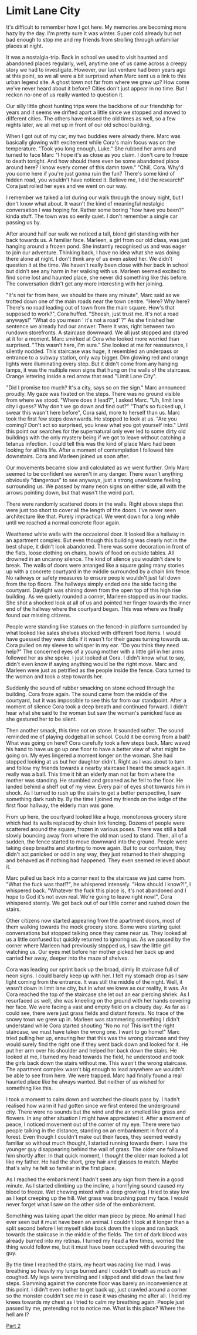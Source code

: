 # Limit Lane City
It's difficult to remember how I got here. My memories are becoming more hazy by the day. I'm pretty sure it was winter. Super cold already but not bad enough to stop me and my friends from strolling through unfamiliar places at night.

 It was a nostalgia-trip. Back in school we used to visit haunted and abandoned places regularly, well, anytime one of us came across a creepy story we had to investigate. However, our last venture had been years ago at this point, so we all were a bit surprised when Marc sent us a link to this urban legend site. A ghost town not far from where we grew up? How come we've never heard about it before? Cities don't just appear in no time. But I reckon no-one of us really wanted to question it. 

Our silly little ghost hunting trips were the backbone of our friendship for years and it seems we drifted apart a little since we stopped and moved to different cities. The others have missed the old times as well, so a few nights later, we all met up in front of our old school building. 

When I got out of my car, my two buddies were already there. Marc was basically glowing with excitement while Cora's main focus was on the temperature. 
"Took you long enough, Luke." 
She rubbed her arms and turned to face Marc 
"I hope it's as close as you claim. I don't care to freeze to death tonight. And how should there even be some abandoned place around here? I know every corner of this damn town." 
"Chill, Cora. Why'd you come here if you're just gonna ruin the fun? There's some kind of hidden road, you wouldn't have noticed it. Believe me, I did the research!" 
Cora just rolled her eyes and we went on our way. 

I remember we talked a lot during our walk through the snowy night, but I don't know what about. It wasn't the kind of meaningful nostalgic conversation I was hoping for. Rather some boring "how have you been?" kinda stuff. The town was so eerily quiet. I don't remember a single car passing us by. 

After around half our walk we noticed a tall, blond girl standing with her back towards us. A familiar face. Marleen, a girl from our old class, was just hanging around a frozen pond. She instantly recognised us and was eager to join our adventure. Thinking back, I have no idea what she was doing there alone at night. I don't think any of us even asked her. We didn't question it at the time. We haven't really been close with her back in school but didn't see any harm in her walking with us. Marleen seemed excited to find some lost and haunted place, she never did something like this before. The conversation didn't get any more interesting with her joining.

"It's not far from here, we should be there any minute", Marc said as we trotted down one of the main roads near the town centre. 
"Here? Why here? There's no road leading out of town from the main square. How's that supposed to work?", Cora huffed. 
"Sheesh, just trust me. It's not a road anyways!" "What do you mean ' it's not a road' ?" 
As she finished her sentence we already had our answer. There it was, right between two rundown storefronts. A staircase downward. We all just stopped and stared at it for a moment. Marc smirked at Cora who looked more worried than surprised. 
"This wasn't here, I'm sure." 
She looked at me for reassurance, I silently nodded. This staircase was huge, it resembled an underpass or entrance to a subway station, only way bigger. Dim glowing red and orange lights were illuminating every step. But it didn't come from any hanging lamps, it was the multiple neon signs that hung on the walls of the staircase. Orange lettering inside a red arrow that read "Limit Lane City". 

"Did I promise too much? It's a city, says so on the sign." Marc announced proudly. 
My gaze was fixated on the steps. There was no ground visible from where we stood. 
"Where does it lead?", I asked Marc. 
"Uh, limit lane city i guess? Why don't we go down and find out?" 
"That's so fucked up, I swear this wasn't here before", Cora said, more to herself than us. 
Marc took the first few steps downwards. He stopped to look at us. 
"Are you coming? Don't act so surprised, you knew what you got yourself into." 
Until this point our searches for the supernatural only ever led to some dirty old buildings with the only mystery being if we got to leave without catching a tetanus infection. I could tell this was the kind of place Marc had been looking for all his life. After a moment of contemplation I followed him downstairs. Cora and Marleen joined us soon after. 

Our movements became slow and calculated as we went further. Only Marc seemed to be confident we weren't in any danger. There wasn't anything obviously "dangerous" to see anyways, just a strong unwelcome feeling surrounding us. We passed by many neon signs on either side, all with the arrows pointing down, but that wasn't the weird part. 

There were randomly scattered doors in the walls. Right above steps that were just too short to cover all the length of the doors. I've never seen architecture like that. Purely impractical. We went down for a long while until we reached a normal concrete floor again. 

Weathered white walls with the occasional door. It looked like a hallway in an apartment complex. But even though this building was clearly not in the best shape, it didn't look abandoned. There was some decoration in front of the flats, loose clothing on chairs, bowls of food on outside tables. All drowned in an uncanny silence. The kind of silence you wouldn't dare to break. The walls of doors were arranged like a square going many stories up with a concrete courtyard in the middle surrounded by a chain link fence. No railways or safety measures to ensure people wouldn't just fall down from the top floors. The hallways simply ended one the side facing the courtyard. Daylight was shining down from the open top of this high rise building. As we quietly rounded a corner, Marleen stopped us in our tracks. She shot a shocked look at all of us and pointed her finger towards the inner end of the hallway where the courtyard began. This was where we finally found our missing citizens. 

People were standing like statues on the fenced-in platform surrounded by what looked like sales shelves stocked with different food items. I would have guessed they were dolls if it wasn't for their gazes turning towards us. 
Cora pulled on my sleeve to whisper in my ear. 
"Do you think they need help?" 
The concerned eyes of a young mother with a little girl in her arms followed her as she spoke. I just looked at Cora. I didn't know what to say, didn't even know if saying anything would be the right move. Marc and Marleen were just as petrified as the people inside the fence. Cora turned to the woman and took a step towards her. 

Suddenly the sound of rubber smacking on stone echoed through the building. Cora froze again. The sound came from the middle of the courtyard, but it was impossible to see this far from our standpoint. After a moment of silence Cora took a deep breath and continued forward. I didn't hear what she said to the woman but saw the woman's panicked face as she gestured her to be silent. 

Then another smack, this time not on stone. It sounded softer. The sound reminded me of playing dodgeball in school. Could it be coming from a ball? What was going on here? Cora carefully took a few steps back. Marc waved his hand to have us go up one floor to have a better view of what might be going on. My eyes lingered a moment longer on the woman. She had stopped looking at us but her daughter didn't. Right as I was about to turn and follow my friends towards a nearby staircase I heard the smack again. It really was a ball. This time it hit an elderly man not far from where the mother was standing. He stumbled and groaned as he fell to the floor. He landed behind a shelf out of my view. Every pair of eyes shot towards him in shock. As I turned to rush up the stairs to get a better perspective, I saw something dark rush by. By the time I joined my friends on the ledge of the first floor hallway, the elderly man was gone. 

From up here, the courtyard looked like a huge, monotonous grocery store which had its walls replaced by chain link fencing. Dozens of people were scattered around the square, frozen in various poses. There was still a ball slowly bouncing away from where the old man used to stand. Then, all of a sudden, the fence started to move downward into the ground. People were taking deep breaths and starting to move again. But to our confusion, they didn't act panicked or odd in any way, they just returned to their shopping and behaved as if nothing had happened. They even seemed relieved about it. 

Marc pulled us back into a corner next to the staircase we just came from. 
"What the fuck was that!?", he whispered intensely. "How should I know?!", I whispered back. "Whatever the fuck this place is, it's not abandoned and I hope to God it's not even real. We're going to leave right now!", Cora whispered sternly. 
We got back out of our little corner and rushed down the stairs. 

Other citizens now started appearing from the apartment doors, most of them walking towards the mock grocery store. Some were starting quiet conversations but stopped talking once they came near us. They looked at us a little confused but quickly returned to ignoring us. As we passed by the corner where Marleen had previously stopped us, I saw the little girl watching us. Our eyes met before her mother picked her back up and carried her away, deeper into the maze of shelves. 

Cora was leading our sprint back up the broad, dimly lit staircase full of neon signs. I could barely keep up with her. I felt my stomach drop as I saw light coming from the entrance. It was still the middle of the night. Well, it wasn't down in limit lane city, but in what we knew as our reality, it was. As Cora reached the top of the staircase she let out an ear piercing shriek. As I resurfaced as well, she was kneeling on the ground with her hands covering her face. We were facing a vast and empty field on a cloudy day. As far as I could see, there were just grass fields and distant forests. No trace of the snowy town we grew up in. Marleen was stammering something I didn't understand while Cora started shouting 
"No no no! This isn't the right staircase, we must have taken the wrong one. I want to go home!" Marc tried pulling her up, ensuring her that this was the wrong staircase and they would surely find the right one if they went back down and looked for it. He put her arm over his shoulder and helped her back down the stairs. He looked at me, I turned my head towards the field, he understood and took the girls back down the stairs without me. This wasn't the wrong staircase. The apartment complex wasn't big enough to lead anywhere we wouldn't be able to see from here. We were trapped. Marc had finally found a real haunted place like he always wanted. But neither of us wished for something like this. 

I took a moment to calm down and watched the clouds pass by. I hadn't realised how warm it had gotten since we first entered the underground city. There were no sounds but the wind and the air smelled like grass and flowers. In any other situation I might have appreciated it. After a moment of peace, I noticed movement out of the corner of my eye. There were two people talking in the distance, standing on an embankment in front of a forest. Even though I couldn't make out their faces, they seemed weirdly familiar so without much thought, I started running towards them. I saw the younger guy disappearing behind the wall of grass. The older one followed him shortly after. In that quick moment, I thought the older man looked a lot like my father. He had the short, grey hair and glasses to match. Maybe that's why he felt so familiar in the first place. 

As I reached the embankment I hadn't seen any sign from them in a good minute. As I started climbing up the incline, a horrifying sound caused my blood to freeze. Wet chewing mixed with a deep growling. I tried to stay low as I kept creeping up the hill. Wet grass was brushing past my face. I would never forget what I saw on the other side of the embankment. 

Something was taking apart the older man piece by piece. No animal I had ever seen but it must have been an animal. I couldn't look at it longer than a split second before I let myself slide back down the slope and ran back towards the staircase in the middle of the fields. The tint of dark blood was already burned into my retinas.  I turned my head a few times, worried the thing would follow me, but it must have been occupied with devouring the guy. 

By the time I reached the stairs, my heart was racing like mad. I was breathing so heavily my lungs burned and I couldn't breath as much as I coughed. My legs were trembling and I slipped and slid down the last few steps. Slamming against the concrete floor was barely an inconvenience at this point. I didn't even bother to get back up, just crawled around a corner so the monster couldn't see me in case it was chasing me after all. I held my knees towards my chest as I tried to calm my breathing again. People just passed by me, pretending not to notice me. What is this place? Where the hell am I?

[Part 2](https://www.reddit.com/r/nosleep/s/7yGkPyyQhQ)
